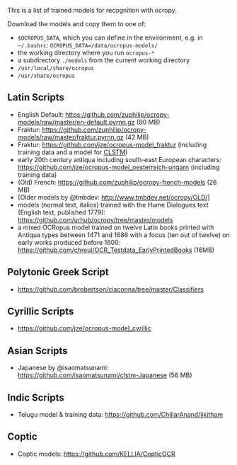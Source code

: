 This is a list of trained models for recognition with ocropy. 

Download the models and copy them to one of:
* `$OCROPUS_DATA`, which you can define in the environment, e.g. in `~/.bashrc`: `OCROPUS_DATA=/data/ocropus-models/`
* the working directory where you run `ocropus-*`
* a subdirectory `./models` from the current working directory
* `/usr/local/share/ocropus`
* `/usr/share/ocropus`

## Latin Scripts
 * English Default: https://github.com/zuphilip/ocropy-models/raw/master/en-default.pyrnn.gz (80 MB)
 * Fraktur: https://github.com/zuphilip/ocropy-models/raw/master/fraktur.pyrnn.gz (42 MB)
 * Fraktur: https://github.com/jze/ocropus-model_fraktur (including training data and a model for [CLSTM](https://github.com/tmbdev/clstm))
 * early 20th century antiqua including south-east European characters: https://github.com/jze/ocropus-model_oesterreich-ungarn (including training data)
 * (Old) French: https://github.com/zuphilip/ocropy-french-models (26 MB)
 * [Older models by @tmbdev: http://www.tmbdev.net/ocropy/OLD/]
 * models (normal text, italics) trained with the Hume Dialogues text (English text, published 1779): https://github.com/urhub/ocropy/tree/master/models
 * a mixed OCRopus model trained on twelve Latin books printed with Antiqua types between 1471 and 1686 with a focus (ten out of twelve) on early works produced before 1600: https://github.com/chreul/OCR_Testdata_EarlyPrintedBooks (16MB)


## Polytonic Greek Script
 * https://github.com/brobertson/ciaconna/tree/master/Classifiers

## Cyrillic Scripts
 * https://github.com/jze/ocropus-model_cyrillic

## Asian Scripts
 * Japanese by @isaomatsunami: https://github.com/isaomatsunami/clstm-Japanese (56 MB)

## Indic Scripts
 * Telugu model & training data: https://github.com/ChillarAnand/likitham

## Coptic
 * Coptic models: https://github.com/KELLIA/CopticOCR
